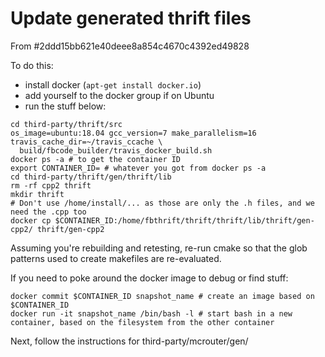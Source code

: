 # Update generated thrift files

From #2ddd15bb621e40deee8a854c4670c4392ed49828

To do this:

- install docker (`apt-get install docker.io`)
- add yourself to the docker group if on Ubuntu
- run the stuff below:

```
cd third-party/thrift/src
os_image=ubuntu:18.04 gcc_version=7 make_parallelism=16 travis_cache_dir=~/travis_ccache \
  build/fbcode_builder/travis_docker_build.sh
docker ps -a # to get the container ID
export CONTAINER_ID= # whatever you got from docker ps -a
cd third-party/thrift/gen/thrift/lib
rm -rf cpp2 thrift
mkdir thrift
# Don't use /home/install/... as those are only the .h files, and we need the .cpp too
docker cp $CONTAINER_ID:/home/fbthrift/thrift/thrift/lib/thrift/gen-cpp2/ thrift/gen-cpp2
```

Assuming you're rebuilding and retesting, re-run cmake so that the glob patterns used to
create makefiles are re-evaluated.

If you need to poke around the docker image to debug or find stuff:

```
docker commit $CONTAINER_ID snapshot_name # create an image based on $CONTAINER_ID
docker run -it snapshot_name /bin/bash -l # start bash in a new container, based on the filesystem from the other container
```

Next, follow the instructions for third-party/mcrouter/gen/
